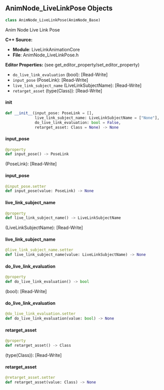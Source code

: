 ## AnimNode_LiveLinkPose Objects

```python
class AnimNode_LiveLinkPose(AnimNode_Base)
```

Anim Node Live Link Pose

**C++ Source:**

- **Module**: LiveLinkAnimationCore
- **File**: AnimNode_LiveLinkPose.h

**Editor Properties:** (see get_editor_property/set_editor_property)

- ``do_live_link_evaluation`` (bool):  [Read-Write]
- ``input_pose`` (PoseLink):  [Read-Write]
- ``live_link_subject_name`` (LiveLinkSubjectName):  [Read-Write]
- ``retarget_asset`` (type(Class)):  [Read-Write]

<a id="unreal.AnimNode_LiveLinkPose.__init__"></a>

#### __init__

```python
def __init__(input_pose: PoseLink = [],
             live_link_subject_name: LiveLinkSubjectName = ["None"],
             do_live_link_evaluation: bool = False,
             retarget_asset: Class = None) -> None
```

<a id="unreal.AnimNode_LiveLinkPose.input_pose"></a>

#### input_pose

```python
@property
def input_pose() -> PoseLink
```

(PoseLink):  [Read-Write]

<a id="unreal.AnimNode_LiveLinkPose.input_pose"></a>

#### input_pose

```python
@input_pose.setter
def input_pose(value: PoseLink) -> None
```

<a id="unreal.AnimNode_LiveLinkPose.live_link_subject_name"></a>

#### live_link_subject_name

```python
@property
def live_link_subject_name() -> LiveLinkSubjectName
```

(LiveLinkSubjectName):  [Read-Write]

<a id="unreal.AnimNode_LiveLinkPose.live_link_subject_name"></a>

#### live_link_subject_name

```python
@live_link_subject_name.setter
def live_link_subject_name(value: LiveLinkSubjectName) -> None
```

<a id="unreal.AnimNode_LiveLinkPose.do_live_link_evaluation"></a>

#### do_live_link_evaluation

```python
@property
def do_live_link_evaluation() -> bool
```

(bool):  [Read-Write]

<a id="unreal.AnimNode_LiveLinkPose.do_live_link_evaluation"></a>

#### do_live_link_evaluation

```python
@do_live_link_evaluation.setter
def do_live_link_evaluation(value: bool) -> None
```

<a id="unreal.AnimNode_LiveLinkPose.retarget_asset"></a>

#### retarget_asset

```python
@property
def retarget_asset() -> Class
```

(type(Class)):  [Read-Write]

<a id="unreal.AnimNode_LiveLinkPose.retarget_asset"></a>

#### retarget_asset

```python
@retarget_asset.setter
def retarget_asset(value: Class) -> None
```

<a id="unreal.LiveLinkInnerTestInternal"></a>